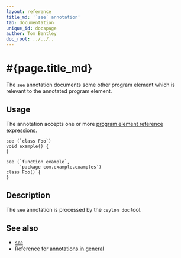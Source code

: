 ```yaml
---
layout: reference
title_md: '`see` annotation'
tab: documentation
unique_id: docspage
author: Tom Bentley
doc_root: ../../..
---
```


# #{page.title_md}

The `see` annotation documents some other program element which is 
relevant to the annotated program element.

## Usage

The annotation accepts one or more [program element reference 
expressions](/documentation/current/tour/annotations/#the_metamodel).

<!-- try: -->
    see (`class Foo`)
    void example() {
    }
    
    see (`function example`, 
         `package com.example.examples`)
    class Foo() {
    }

## Description

The `see` annotation is processed by the `ceylon doc` tool.

## See also

* [`see`](#{site.urls.apidoc_current}/index.html#see)
* Reference for [annotations in general](../../structure/annotation/)
